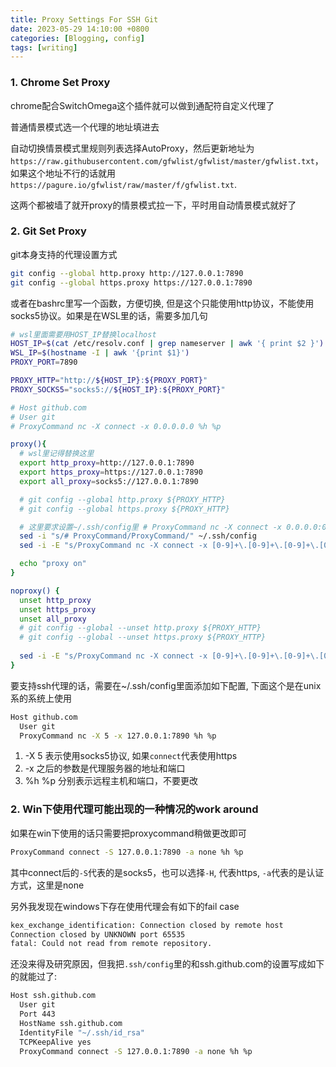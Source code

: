 ```yaml
---
title: Proxy Settings For SSH Git
date: 2023-05-29 14:10:00 +0800
categories: [Blogging, config]
tags: [writing]
---
```


### 1. Chrome Set Proxy

chrome配合SwitchOmega这个插件就可以做到通配符自定义代理了

普通情景模式选一个代理的地址填进去

自动切换情景模式里规则列表选择AutoProxy，然后更新地址为`https://raw.githubusercontent.com/gfwlist/gfwlist/master/gfwlist.txt`，如果这个地址不行的话就用`https://pagure.io/gfwlist/raw/master/f/gfwlist.txt`.

这两个都被墙了就开proxy的情景模式拉一下，平时用自动情景模式就好了

### 2. Git Set Proxy

git本身支持的代理设置方式

```bash
git config --global http.proxy http://127.0.0.1:7890
git config --global https.proxy https://127.0.0.1:7890
```

或者在bashrc里写一个函数，方便切换, 但是这个只能使用http协议，不能使用socks5协议。如果是在WSL里的话，需要多加几句

```bash
# wsl里面需要用HOST_IP替换localhost
HOST_IP=$(cat /etc/resolv.conf | grep nameserver | awk '{ print $2 }')
WSL_IP=$(hostname -I | awk '{print $1}')
PROXY_PORT=7890

PROXY_HTTP="http://${HOST_IP}:${PROXY_PORT}"
PROXY_SOCKS5="socks5://${HOST_IP}:${PROXY_PORT}"

# Host github.com
# User git
# ProxyCommand nc -X connect -x 0.0.0.0.0 %h %p

proxy(){
  # wsl里记得替换这里
  export http_proxy=http://127.0.0.1:7890
  export https_proxy=https://127.0.0.1:7890
  export all_proxy=socks5://127.0.0.1:7890

  # git config --global http.proxy ${PROXY_HTTP}
  # git config --global https.proxy ${PROXY_HTTP}

  # 这里要求设置~/.ssh/config里 # ProxyCommand nc -X connect -x 0.0.0.0:0 %h %p
  sed -i "s/# ProxyCommand/ProxyCommand/" ~/.ssh/config
  sed -i -E "s/ProxyCommand nc -X connect -x [0-9]+\.[0-9]+\.[0-9]+\.[0-9]+:[0-9]+ %h %p/ProxyCommand nc -X connect -x ${HOST_IP}:${PROXY_PORT} %h %p/" ~/.ssh/config

  echo "proxy on"
}

noproxy() {
  unset http_proxy
  unset https_proxy
  unset all_proxy
  # git config --global --unset http.proxy ${PROXY_HTTP}
  # git config --global --unset https.proxy ${PROXY_HTTP}
 
  sed -i -E "s/ProxyCommand nc -X connect -x [0-9]+\.[0-9]+\.[0-9]+\.[0-9]+:[0-9]+ %h %p/# ProxyCommand nc -X connect -x 0.0.0.0:0 %h %p/" ~/.ssh/config
}
```

要支持ssh代理的话，需要在~/.ssh/config里面添加如下配置, 下面这个是在unix系的系统上使用

```bash
Host github.com
  User git
  ProxyCommand nc -X 5 -x 127.0.0.1:7890 %h %p
```

1. -X 5 表示使用socks5协议, 如果`connect`代表使用https
2. -x 之后的参数是代理服务器的地址和端口
3. %h %p 分别表示远程主机和端口，不要更改

### 2. Win下使用代理可能出现的一种情况的work around

如果在win下使用的话只需要把proxycommand稍做更改即可

```bash
ProxyCommand connect -S 127.0.0.1:7890 -a none %h %p
```

其中connect后的`-S`代表的是socks5，也可以选择`-H`, 代表https, `-a`代表的是认证方式，这里是none

另外我发现在windows下存在使用代理会有如下的fail case

```bash
kex_exchange_identification: Connection closed by remote host
Connection closed by UNKNOWN port 65535
fatal: Could not read from remote repository.
```

还没来得及研究原因，但我把`.ssh/config`里的和ssh.github.com的设置写成如下的就能过了:

```bash
Host ssh.github.com
  User git
  Port 443
  HostName ssh.github.com
  IdentityFile "~/.ssh/id_rsa"
  TCPKeepAlive yes
  ProxyCommand connect -S 127.0.0.1:7890 -a none %h %p
```
